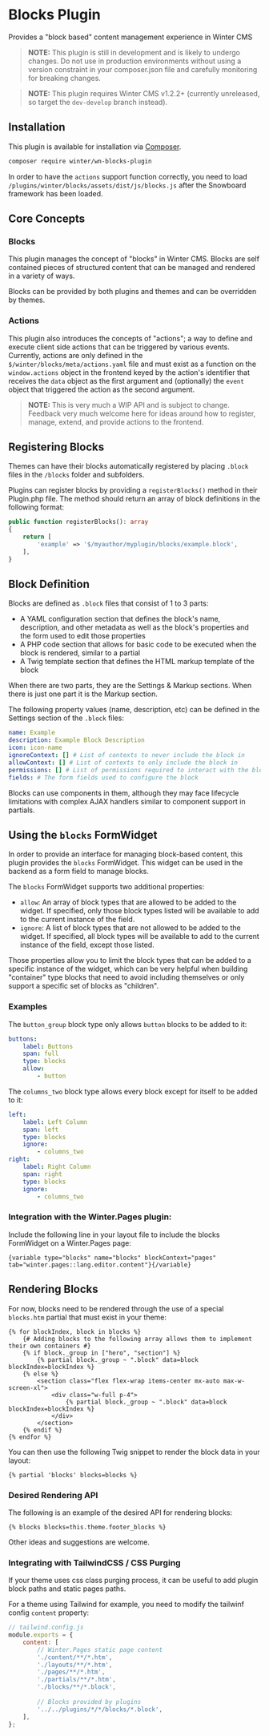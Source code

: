 # Blocks Plugin

Provides a "block based" content management experience in Winter CMS

>**NOTE:** This plugin is still in development and is likely to undergo changes. Do not use in production environments without using a version constraint in your composer.json file and carefully monitoring for breaking changes.

>**NOTE:** This plugin requires Winter CMS v1.2.2+ (currently unreleased, so target the `dev-develop` branch instead).

## Installation

This plugin is available for installation via [Composer](http://getcomposer.org/).

```bash
composer require winter/wn-blocks-plugin
```

In order to have the `actions` support function correctly, you need to load `/plugins/winter/blocks/assets/dist/js/blocks.js` after the Snowboard framework has been loaded.

## Core Concepts

### Blocks

This plugin manages the concept of "blocks" in Winter CMS. Blocks are self contained pieces of structured content that can be managed and rendered in a variety of ways.

Blocks can be provided by both plugins and themes and can be overridden by themes.

### Actions

This plugin also introduces the concepts of "actions"; a way to define and execute client side actions that can be triggered by various events. Currently, actions are only defined in the `$/winter/blocks/meta/actions.yaml` file and must exist as a function on the `window.actions` object in the frontend keyed by the action's identifier that receives the `data` object as the first argument and (optionally) the `event` object that triggered the action as the second argument.

>**NOTE:** This is very much a WIP API and is subject to change. Feedback very much welcome here for ideas around how to register, manage, extend, and provide actions to the frontend.

## Registering Blocks

Themes can have their blocks automatically registered by placing `.block` files in the `/blocks` folder and subfolders.

Plugins can register blocks by providing a `registerBlocks()` method in their Plugin.php
file. The method should return an array of block definitions in the following format:

```php
public function registerBlocks(): array
{
    return [
        'example' => '$/myauthor/myplugin/blocks/example.block',
    ],
}
```

<!--
    @TODO: For future implementation, consider performance hit of scanning directory

    Plugins can also have their content blocks be automatically registered by placing `.block` files in the `/blocks` folder and subfolders of the plugin.
-->



## Block Definition

Blocks are defined as `.block` files that consist of 1 to 3 parts:
- A YAML configuration section that defines the block's name, description, and other metadata
as well as the block's properties and the form used to edit those properties
- A PHP code section that allows for basic code to be executed when the block is rendered,
similar to a partial
- A Twig template section that defines the HTML markup template of the block

When there are two parts, they are the Settings & Markup sections. When there is just one part
it is the Markup section.

The following property values (name, description, etc) can be defined in the Settings section
of the `.block` files:

```yaml
name: Example
description: Example Block Description
icon: icon-name
ignoreContext: [] # List of contexts to never include the block in
allowContext: [] # List of contexts to only include the block in
permissions: [] # List of permissions required to interact with the block
fields: # The form fields used to configure the block
```

Blocks can use components in them, although they may face lifecycle limitations with complex
AJAX handlers similar to component support in partials.



## Using the `blocks` FormWidget

In order to provide an interface for managing block-based content, this plugin provides the `blocks` FormWidget. This widget can be used in the backend as a form field to manage blocks.

The `blocks` FormWidget supports two additional properties:

- `allow`: An array of block types that are allowed to be added to the widget. If specified, only those block types listed will be available to add to the current instance of the field.
- `ignore`: A list of block types that are not allowed to be added to the widget. If specified, all block types will be available to add to the current instance of the field, except those listed.

Those properties allow you to limit the block types that can be added to a specific instance of the widget, which can be very helpful when building "container" type blocks that need to avoid including themselves or only support a specific set of blocks as "children".

### Examples

The `button_group` block type only allows `button` blocks to be added to it:

```yaml
buttons:
    label: Buttons
    span: full
    type: blocks
    allow:
        - button
```

The `columns_two` block type allows every block except for itself to be added to it:

```yaml
left:
    label: Left Column
    span: left
    type: blocks
    ignore:
        - columns_two
right:
    label: Right Column
    span: right
    type: blocks
    ignore:
        - columns_two
```

### Integration with the Winter.Pages plugin:

Include the following line in your layout file to include the blocks FormWidget on a Winter.Pages page:

```twig
{variable type="blocks" name="blocks" blockContext="pages" tab="winter.pages::lang.editor.content"}{/variable}
```


## Rendering Blocks

For now, blocks need to be rendered through the use of a special `blocks.htm` partial that must exist in your theme:

```twig
{% for blockIndex, block in blocks %}
    {# Adding blocks to the following array allows them to implement their own containers #}
    {% if block._group in ["hero", "section"] %}
        {% partial block._group ~ ".block" data=block blockIndex=blockIndex %}
    {% else %}
        <section class="flex flex-wrap items-center mx-auto max-w-screen-xl">
            <div class="w-full p-4">
                {% partial block._group ~ ".block" data=block blockIndex=blockIndex %}
            </div>
        </section>
    {% endif %}
{% endfor %}
```

 You can then use the following Twig snippet to render the block data in your layout:

```twig
{% partial 'blocks' blocks=blocks %}
```

### Desired Rendering API

The following is an example of the desired API for rendering blocks:

```twig
{% blocks blocks=this.theme.footer_blocks %}
```

Other ideas and suggestions are welcome.

### Integrating with TailwindCSS / CSS Purging

If your theme uses css class purging process, it can be useful to add plugin block paths and static pages paths.

For a theme using Tailwind for example, you need to modify the tailwinf config `content` property: 

```js
// tailwind.config.js
module.exports = {
    content: [
        // Winter.Pages static page content
        './content/**/*.htm',           
        './layouts/**/*.htm',
        './pages/**/*.htm',
        './partials/**/*.htm',
        './blocks/**/*.block',
        
        // Blocks provided by plugins
        '../../plugins/*/*/blocks/*.block',
    ],
};
``` 
